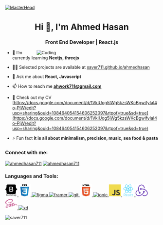 [![MasterHead](https://res.cloudinary.com/dchgmm8wb/image/upload/v1671032463/q0vxo5pcm6qjo14k0ami.webp)](https://saver711.github.io/ahmedhasan)
<h1 align="center">Hi 👋, I'm Ahmed Hasan</h1>
<h3 align="center">Front End Developer | React.js</h3>
<img align="right" alt="Coding" width="400" src="https://i.pinimg.com/originals/68/a5/80/68a5805ee62de226ae2fa7dd16b52353.gif">

- 🌱 I’m currently learning **Nextjs, threejs**

- 👨‍💻 Selected projects are available at [saver711.github.io/ahmedhasan](saver711.github.io/ahmedhasan)

- 💬 Ask me about **React, Javascript**

- 📫 How to reach me **ahwork711@gmail.com**

- 📄 Check out my CV [https://docs.google.com/document/d/1VklUog5lWg5kzsWKcBgwifyIal4o-PjW/edit?usp=sharing&ouid=108464054154606252097&rtpof=true&sd=true](https://docs.google.com/document/d/1VklUog5lWg5kzsWKcBgwifyIal4o-PjW/edit?usp=sharing&ouid=108464054154606252097&rtpof=true&sd=true)

- ⚡ Fun fact **it is all about minimalism, precision, music, sea food & pasta**

<h3 align="left">Connect with me:</h3>
<p align="left">
<a href="https://codepen.io/ahmedhasan711" target="blank"><img align="center" src="https://raw.githubusercontent.com/rahuldkjain/github-profile-readme-generator/master/src/images/icons/Social/codepen.svg" alt="ahmedhasan711" height="30" width="40" /></a>
<a href="https://linkedin.com/in/ahmedhasan711" target="blank"><img align="center" src="https://raw.githubusercontent.com/rahuldkjain/github-profile-readme-generator/master/src/images/icons/Social/linked-in-alt.svg" alt="ahmedhasan711" height="30" width="40" /></a>
</p>

<h3 align="left">Languages and Tools:</h3>
<p align="left"> <a href="https://getbootstrap.com" target="_blank" rel="noreferrer"> <img src="https://raw.githubusercontent.com/devicons/devicon/master/icons/bootstrap/bootstrap-plain-wordmark.svg" alt="bootstrap" width="40" height="40"/> </a> <a href="https://www.w3schools.com/css/" target="_blank" rel="noreferrer"> <img src="https://raw.githubusercontent.com/devicons/devicon/master/icons/css3/css3-original-wordmark.svg" alt="css3" width="40" height="40"/> </a> <a href="https://www.figma.com/" target="_blank" rel="noreferrer"> <img src="https://www.vectorlogo.zone/logos/figma/figma-icon.svg" alt="figma" width="40" height="40"/> </a> <a href="https://www.framer.com/" target="_blank" rel="noreferrer"> <img src="https://www.vectorlogo.zone/logos/framer/framer-icon.svg" alt="framer" width="40" height="40"/> </a> <a href="https://git-scm.com/" target="_blank" rel="noreferrer"> <img src="https://www.vectorlogo.zone/logos/git-scm/git-scm-icon.svg" alt="git" width="40" height="40"/> </a> <a href="https://www.w3.org/html/" target="_blank" rel="noreferrer"> <img src="https://raw.githubusercontent.com/devicons/devicon/master/icons/html5/html5-original-wordmark.svg" alt="html5" width="40" height="40"/> </a> <a href="https://ionicframework.com" target="_blank" rel="noreferrer"> <img src="https://upload.wikimedia.org/wikipedia/commons/d/d1/Ionic_Logo.svg" alt="ionic" width="40" height="40"/> </a> <a href="https://developer.mozilla.org/en-US/docs/Web/JavaScript" target="_blank" rel="noreferrer"> <img src="https://raw.githubusercontent.com/devicons/devicon/master/icons/javascript/javascript-original.svg" alt="javascript" width="40" height="40"/> </a> <a href="https://reactjs.org/" target="_blank" rel="noreferrer"> <img src="https://raw.githubusercontent.com/devicons/devicon/master/icons/react/react-original-wordmark.svg" alt="react" width="40" height="40"/> </a> <a href="https://redux.js.org" target="_blank" rel="noreferrer"> <img src="https://raw.githubusercontent.com/devicons/devicon/master/icons/redux/redux-original.svg" alt="redux" width="40" height="40"/> </a> <a href="https://sass-lang.com" target="_blank" rel="noreferrer"> <img src="https://raw.githubusercontent.com/devicons/devicon/master/icons/sass/sass-original.svg" alt="sass" width="40" height="40"/> </a> <a href="https://www.adobe.com/products/xd.html" target="_blank" rel="noreferrer"> <img src="https://cdn.worldvectorlogo.com/logos/adobe-xd.svg" alt="xd" width="40" height="40"/> </a> </p>

<p><img align="center" src="https://github-readme-stats.vercel.app/api/top-langs?username=saver711&show_icons=true&locale=en&layout=compact" alt="saver711" /></p>
